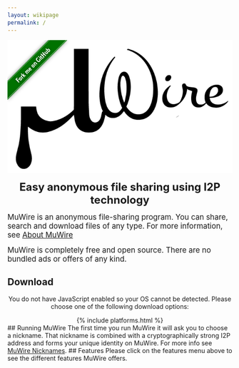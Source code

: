 ```yaml
---
layout: wikipage
permalink: /
---
```

<div class="logoAndForkMe">
<span class="forkme">
<a href="https://github.com/zlatinb/muwire"><img width="149" height="149" src="/forkme.png" class="attachment-full size-full" alt="Fork me on GitHub"></a>
</span>
<span class="logo">
<img src="MuWire.png"/><br/>
<center><p><b><font size="+2">Easy anonymous file sharing  using I2P technology</font></b></p></center>
</span>
</div>
<script language="JavaScript">

const VERSION="0.8.13"
const beta=true

<!--
// This script sets OSName variable as follows:
// "Windows"    for all versions of Windows
// "MacOS"      for all versions of Macintosh OS
// "Linux"      for all versions of Linux
// "UNIX"       for all other UNIX flavors 
// "Unknown OS" indicates failure to detect the OS

var OSName="Unknown OS";
if (navigator.appVersion.indexOf("Win")!=-1) OSName="Windows";
if (navigator.appVersion.indexOf("Mac")!=-1) OSName="MacOS";
if (navigator.appVersion.indexOf("Linux")!=-1) OSName="Linux";
else if (navigator.appVersion.indexOf("X11")!=-1) OSName="UNIX";

window.mobileAndTabletCheck = function() {
  let check = false;
  (function(a){if(/(android|bb\d+|meego).+mobile|avantgo|bada\/|blackberry|blazer|compal|elaine|fennec|hiptop|iemobile|ip(hone|od)|iris|kindle|lge |maemo|midp|mmp|mobile.+firefox|netfront|opera m(ob|in)i|palm( os)?|phone|p(ixi|re)\/|plucker|pocket|psp|series(4|6)0|symbian|treo|up\.(browser|link)|vodafone|wap|windows ce|xda|xiino|android|ipad|playbook|silk/i.test(a)||/1207|6310|6590|3gso|4thp|50[1-6]i|770s|802s|a wa|abac|ac(er|oo|s\-)|ai(ko|rn)|al(av|ca|co)|amoi|an(ex|ny|yw)|aptu|ar(ch|go)|as(te|us)|attw|au(di|\-m|r |s )|avan|be(ck|ll|nq)|bi(lb|rd)|bl(ac|az)|br(e|v)w|bumb|bw\-(n|u)|c55\/|capi|ccwa|cdm\-|cell|chtm|cldc|cmd\-|co(mp|nd)|craw|da(it|ll|ng)|dbte|dc\-s|devi|dica|dmob|do(c|p)o|ds(12|\-d)|el(49|ai)|em(l2|ul)|er(ic|k0)|esl8|ez([4-7]0|os|wa|ze)|fetc|fly(\-|_)|g1 u|g560|gene|gf\-5|g\-mo|go(\.w|od)|gr(ad|un)|haie|hcit|hd\-(m|p|t)|hei\-|hi(pt|ta)|hp( i|ip)|hs\-c|ht(c(\-| |_|a|g|p|s|t)|tp)|hu(aw|tc)|i\-(20|go|ma)|i230|iac( |\-|\/)|ibro|idea|ig01|ikom|im1k|inno|ipaq|iris|ja(t|v)a|jbro|jemu|jigs|kddi|keji|kgt( |\/)|klon|kpt |kwc\-|kyo(c|k)|le(no|xi)|lg( g|\/(k|l|u)|50|54|\-[a-w])|libw|lynx|m1\-w|m3ga|m50\/|ma(te|ui|xo)|mc(01|21|ca)|m\-cr|me(rc|ri)|mi(o8|oa|ts)|mmef|mo(01|02|bi|de|do|t(\-| |o|v)|zz)|mt(50|p1|v )|mwbp|mywa|n10[0-2]|n20[2-3]|n30(0|2)|n50(0|2|5)|n7(0(0|1)|10)|ne((c|m)\-|on|tf|wf|wg|wt)|nok(6|i)|nzph|o2im|op(ti|wv)|oran|owg1|p800|pan(a|d|t)|pdxg|pg(13|\-([1-8]|c))|phil|pire|pl(ay|uc)|pn\-2|po(ck|rt|se)|prox|psio|pt\-g|qa\-a|qc(07|12|21|32|60|\-[2-7]|i\-)|qtek|r380|r600|raks|rim9|ro(ve|zo)|s55\/|sa(ge|ma|mm|ms|ny|va)|sc(01|h\-|oo|p\-)|sdk\/|se(c(\-|0|1)|47|mc|nd|ri)|sgh\-|shar|sie(\-|m)|sk\-0|sl(45|id)|sm(al|ar|b3|it|t5)|so(ft|ny)|sp(01|h\-|v\-|v )|sy(01|mb)|t2(18|50)|t6(00|10|18)|ta(gt|lk)|tcl\-|tdg\-|tel(i|m)|tim\-|t\-mo|to(pl|sh)|ts(70|m\-|m3|m5)|tx\-9|up(\.b|g1|si)|utst|v400|v750|veri|vi(rg|te)|vk(40|5[0-3]|\-v)|vm40|voda|vulc|vx(52|53|60|61|70|80|81|83|85|98)|w3c(\-| )|webc|whit|wi(g |nc|nw)|wmlb|wonu|x700|yas\-|your|zeto|zte\-/i.test(a.substr(0,4))) check = true;})(navigator.userAgent||navigator.vendor||window.opera);
  return check;
};
</script>
<style>
div.logoAndForkMe {
   position:relative;
}
span.forkme {
  float:left;
  position:absolute;
}
span.logo {
}

.screenshot {
   float: left;
   width: 30%;
   margin: 10px;
   border : 1px solid black;
}

.screenshot img {
   opacity: 0.8;
   cursor:pointer;
}

.screenshot img:hover {
   opacity: 1;
}

.screenshots {
   background-color: #d8e1d8;
   border-radius: 6px;
   border: 3px solid black; 
}

.screenshots:after {
   content : "";
   display:table;
   clear : both;
}

.imgContainer {
   position: relative;
   display : none;
   border: 3px solid black;
   border-radius: 6px; 
}

.closebtn {
   position: absolute;
   top: 10px;
   right: 15px;
   color : black;
   font-size: 35px;
   cursor: pointer;
}

h2.left {
  text-align: left;
}

</style>

<p><big>MuWire is an anonymous file-sharing program.  You can share, search and download files of any type.  For more information, see <a href="https://muwire.com/about.html">About MuWire</a></big></p>

<p><big>MuWire is completely free and open source.  There are no bundled ads or offers of any kind.</big></p>

<h2>Download</h2>
<center>
<noscript>
<style>
a.get-muwire {
	display: block;
}
</style>
<p>You do not have JavaScript enabled so your OS cannot be detected.  Please choose one of the following download options:</p>
{% include platforms.html %}
</noscript>
<script language="JavaScript">
if (window.mobileAndTabletCheck()) {
    document.write("<font size='+2'><b>MuWire does not work on mobile devices or tablets yet.  Please come back later.</b></font><br/>");
} else if (OSName == "Windows") {
    document.write('<a class="get-muwire" href="https://muwire.com/downloads/MuWire-' + VERSION + '.exe">Get MuWire ' + VERSION + ' for Windows</a></br>');
    if (beta)
        document.write('<a class="get-beta" href="https://muwire.com/beta.html">Get MuWire BETA</a></br>')
    document.write("<a class='platforms' href='https://muwire.com/index-nojs.html'>other platforms</a></br>")
} else if (OSName == "MacOS") {
    document.write('<a class="get-muwire" href="https://muwire.com/downloads/MuWire-' + VERSION +'.dmg">Get MuWire ' + VERSION + ' for Intel Macs</a></br>');
    document.write('<a class="get-muwire" href="https://muwire.com/downloads/MuWire-arm64-' + VERSION +'.dmg">Get MuWire ' + VERSION + ' for Apple Macs</a></br>');
    if (beta)
        document.write('<a class="get-beta" href="https://muwire.com/beta.html">Get MuWire BETA</a></br>')
    document.write("<a class='platforms' href='https://muwire.com/index-nojs.html'>other platforms</a></br>")
} else {
    document.write("<div class='unixType'>")
    document.write("<b>Linux</b><br/>");
    document.write('<b>x86-64 (Desktops, laptops)</b>: <a href="https://muwire.com/downloads/MuWire-' + VERSION + '.AppImage">MuWire-' + VERSION + '.AppImage</a></br>');
    document.write('<b>aarch64 (Raspberry Pi 64-bit)</b>: <a href="https://muwire.com/downloads/MuWire-aarch64-' + VERSION + '.AppImage">MuWire-aarch64-' + VERSION + '.AppImage</a></br>');
    document.write('Mark the file executable and run it.  You may need to install <a href="https://github.com/AppImage/AppImageKit/wiki/FUSE">FUSE</a>.</br>');
    document.write('</div>');
    document.write("<div class='unixType'>")
    document.write('<b>Other UNIX systems or non-X86 architectures</b>:<br/> Download <a href="https://muwire.com/downloads/MuWire-' + VERSION + '.zip">MuWire-' + VERSION + '.zip</a></br>');
    document.write('Unzip the file and run the <i>bin/MuWire</i> script.  ');
    document.write('You need to have Java 11 and an I2P router.</br> ');
    document.write('<a href="https://muwire.com/downloads/MuWire-' + VERSION + '.zip.sig">GPG Signature</a>  ');
    document.write('<a href="https://keybase.io/zlatinb">GPG key</a></br>');
    document.write('<a href="https://github.com/zlatinb/muwire/wiki/GPG-Signatures">How to verify signatures</a><br/>')
    document.write('This is a reproducible build.  <a href="https://github.com/zlatinb/muwire/wiki/Reproducible-build">More info</a>')
    document.write("</div>")
    if (beta)
        document.write('<a class="get-beta" href="https://muwire.com/beta.html">Get MuWire BETA</a></br>')
    document.write("<a class='platforms' href='https://muwire.com/index-nojs.html'>other platforms</a></br>")

}
</script>
<br/>
</center>

<style>
.accordion {
  border-radius:6px;
  color: #444;
  padding: 8px;
  width: 100%;
  border: none;
  text-align: left;
  outline: none;
  transition: 0.8s;
}

.featureName {
  font-weight: bold;
  font-size: 15px;
  color: white;
  display: inline-block;
  padding : 0.5em;
  border-radius: 6px;
  width:20em;
  text-align:center;
  margin-left: 1.5em;
  text-shadow: 1px 1px 1px rgba(0,0,0,.2);
  background-image : radial-gradient(#3fb97a 40%, green);
  border : 3px solid black;
}


.active {
  text-decoration-line: underline;
}

.panel {
  max-height: 0;
  overflow: hidden;
  transition: max-height 0.3s ease-out;
  border-radius : 6px;
  color: black;
  background-color: #d8e1d8;
}

.tooltip {
  position: relative;
  display: inline-block;
  color:black;
  font-weight:bold;
  background-color: #d8e1d8;
  border-radius : 6px;
  padding : 0.3em;
  margin-bottom : 0.4em;
  border: 3px solid black;
}

.tooltip .tooltiptext {
  visibility: hidden;
  width: 240px;
  text-align: center;
  border-radius: 6px;
  padding: 10px;

  /* Position the tooltip */
  position: absolute;
  z-index: 1;
  color: white;
  margin-left:20px;
  background-image: radial-gradient(#84a684 50%,#3fb97a);
  border: 3px solid black;

}

.tooltip:hover .tooltiptext {
  visibility: visible;
}

div#fmot {
  float:left;
}
div#powered {
  float: right;
}
div#dedicated {
  text-align:center;
  display:inline-block;
  margin-top:25px;
}

</style>

## Running MuWire
The first time you run MuWire it will ask you to choose a nickname.  That nickname is combined with a cryptographically strong I2P address and forms your unique identity on MuWire.  For more info see <a href="/nicknames.html">MuWire Nicknames</a>.

## Features
<noscript>
<style>
div#features {
	display: none;
}
</style>
Please click on the features menu above to see the different features MuWire offers.
</noscript>
<div id="features">
<div class="accordion">
<p class="featureName">Finding files shared by others</p>
<div class="panel">
You can search by keywords or by file hash.  All keywords have to match for a result to be returned.
If you want to share or find a specific file you can use the hash to make sure it is the right one.  You can also use <a class="panelLink" href="/search-phrases.html">Search Phrases</a>.<br/>
</div>
</div>

<div class="accordion">
<p class="featureName">Sharing your own files</p>
<div class="panel">
You can <a class="panelLink" href="/sharing.html">share your own files</a> with other MuWire
users, with several options:
<ul><li>You can organize the files into
<a class="panelLink" href="/file-feeds.html">automatic feeds</a> like for a blog.</li>
<li>You can <a class="panelLink" href="/sidecar-files.html">add comments</a>
about your shared files.</li>
<li>You can <a href="/file-certificates.html">issue a certificate</a>
for a file you share to prove to others that you have the file.</li>
<li>You can group several files together into a
<a class="panelLink" href="/collections.html">Collection</a>.</li>
</ul>

</div>
</div>

<div class="accordion">
<p class="featureName">Messages And Chat</p>
<div class="panel">
You can <a class="panelLink" href="/chat.html">communicate with other MuWire users</a> anonymously.
</div>
</div>

<div class="accordion">
<p class="featureName">Web of Trust</p>
<div class="panel">
You can choose to <a class="panelLink" href="/trust.html">trust or distrust</a> other MuWire users,
and see who they trust and distrust in turn.
</div>
</div>
</div>

<script>
var acc = document.getElementsByClassName("accordion");
var i;

for (i = 0; i < acc.length; i++) {
  acc[i].addEventListener("mouseenter", function() {
    var button = this.getElementsByTagName("p")[0]
    button.classList.toggle("active");
    var panel = this.getElementsByTagName("div")[0]
    panel.style.maxHeight = panel.scrollHeight + "px";
    panel.style.border = "3px solid black"
    panel.style.padding = "0.2em 18px 0.2em"
  });
  acc[i].addEventListener("mouseleave", function() {
    var button = this.getElementsByTagName("p")[0]
    button.classList.toggle("active");
    var panel = this.getElementsByTagName("div")[0]
    panel.style.maxHeight = null;
    panel.style.border = null
    panel.style.padding = null
  })
}

function expandImg(imgs) {
    var expandedImg = document.getElementById("expandedImg")
    expandedImg.src = imgs.src
    expandedImg.parentElement.style.display = "block"
}

</script>

